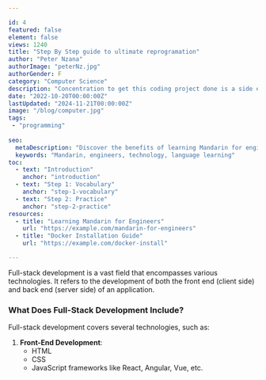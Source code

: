 ```yaml
---

id: 4
featured: false
element: false
views: 1240
title: "Step By Step guide to ultimate reprogramation"
author: "Peter Nzana"
authorImage: "peterNz.jpg"
authorGender: F
category: "Computer Science"
description: "Concentration to get this coding project done is a side effect that we can't get enough of as long we know how to deal with it"
date: "2022-10-20T00:00:00Z"
lastUpdated: "2024-11-21T00:00:00Z"
image: "/blog/computer.jpg"
tags:
 - "programming"
 
seo:
  metaDescription: "Discover the benefits of learning Mandarin for engineers in a globalized world."
  keywords: "Mandarin, engineers, technology, language learning"
toc:
  - text: "Introduction"
    anchor: "introduction"
  - text: "Step 1: Vocabulary"
    anchor: "step-1-vocabulary"
  - text: "Step 2: Practice"
    anchor: "step-2-practice"
resources:
  - title: "Learning Mandarin for Engineers"
    url: "https://example.com/mandarin-for-engineers"
  - title: "Docker Installation Guide"
    url: "https://example.com/docker-install"

---
```

Full-stack development is a vast field that encompasses various technologies. It refers to the development of both the front end (client side) and back end (server side) of an application.

### What Does Full-Stack Development Include?

Full-stack development covers several technologies, such as:

1. **Front-End Development**:
   - HTML
   - CSS
   - JavaScript frameworks like React, Angular, Vue, etc.
